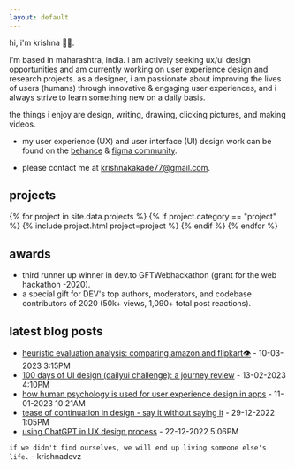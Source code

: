 ```yaml
---
layout: default
---
```

hi, i'm krishna 👋🏻.

i'm based in maharashtra, india. i am actively seeking ux/ui design opportunities and am currently working on user experience design and research projects. as a designer, i am passionate about improving the lives of users (humans) through innovative & engaging user experiences, and i always strive to learn something new on a daily basis.

the things i enjoy are design, writing, drawing, clicking pictures, and making videos.

* my user experience (UX) and user interface (UI) design work can be found on the [behance](https://www.behance.net/krishnakakade) & [figma community](https://www.figma.com/@krishnadevz).

<!--* My design work can be found on  [Behance](https://www.behance.net/krishnakakade) & on  [Figma Community](https://www.figma.com/@krishnadevz).
* i am Available for fulltime **UI/UX Design**, **Writing**  related opportunities. 
-->

* please contact me at <krishnakakade77@gmail.com>.

## projects

{% for project in site.data.projects %}
{% if project.category == "project" %}
{% include project.html project=project %}
{% endif %}
{% endfor %}


## awards

* third runner up winner in dev.to GFTWebhackathon (grant for the web hackathon -2020). 
* a special gift for DEV's top authors, moderators, and codebase contributors of 2020 (50k+ views, 1,090+ total post reactions).

## latest blog posts

* [heuristic evaluation analysis: comparing amazon and flipkart👁️](https://krishnakakade.medium.com/heuristic-evaluation-analysis-comparing-amazon-and-flipkart-2fa9c0fef87f) - 10-03-2023 3:15PM
* [100 days of UI design (dailyui challenge): a journey review](https://krishnakakade.medium.com/100-days-of-ui-design-dailyui-challenge-a-journey-review-a29f22cb525c) - 13-02-2023 4:10PM
*  [how human psychology is used for user experience design in apps](https://dev.to/krishnakakade/how-human-psychology-is-used-for-user-experience-design-in-apps-2odc) - 11-01-2023 10:21AM
* [tease of continuation in design - say it without saying it](https://dev.to/krishnakakade/tease-of-continuation-in-design-say-it-without-saying-it-59am) - 29-12-2022 1:05PM
* [using ChatGPT in UX design process](https://dev.to/krishnakakade/using-chat-gpt-in-ux-design-process-4doo) - 22-12-2022 5:06PM

`if we didn't find ourselves, we will end up living someone else's life.` - krishnadevz

<!-- <center> ![Mrrobot](https://media.giphy.com/media/ZKQpx4TYrxTtS/giphy.gif) </center>
 -->
